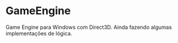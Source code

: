 # GameEngine
Game Engine para Windows com Direct3D.
Ainda fazendo algumas implementações de lógica.
